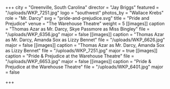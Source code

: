 +++
city = "Greenville, South Carolina"
director = "Jay Briggs"
featured = "/uploads/WKP_7251.jpg"
logo = "southwest"
photos_by = "Wallace Krebs"
role = "Mr. Darcy"
svg = "pride-and-prejudice.svg"
title = "Pride and Prejudice"
venue = "The Warehouse Theatre"
weight = 5
[[images]]
caption = "Thomas Azar as Mr. Darcy, Skye Passmore as Miss Bingley"
file = "/uploads/WKP_6356.jpg"
major = false
[[images]]
caption = "Thomas Azar as Mr. Darcy, Amanda Sox as Lizzy Bennet"
file = "/uploads/WKP_6626.jpg"
major = false
[[images]]
caption = "Thomas Azar as Mr. Darcy, Amanda Sox as Lizzy Bennet"
file = "/uploads/WKP_7251.jpg"
major = true
[[images]]
caption = "Pride & Prejudice at the Warehouse Theatre"
file = "/uploads/WKP_6653.jpg"
major = false
[[images]]
caption = "Pride & Prejudice at the Warehouse Theatre"
file = "/uploads/WKP_6401.jpg"
major = false

+++
